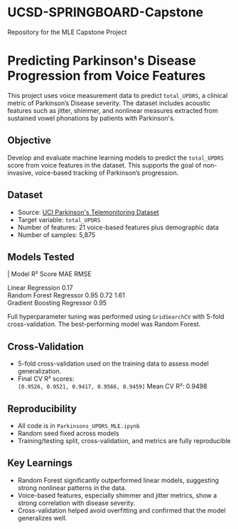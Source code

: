 # UCSD-SPRINGBOARD-Capstone
Repository for the MLE Capstone Project 

# Predicting Parkinson's Disease Progression from Voice Features

This project uses voice measurement data to predict `total_UPDRS`, a clinical metric of Parkinson’s Disease severity. The dataset includes acoustic features such as jitter, shimmer, and nonlinear measures extracted from sustained vowel phonations by patients with Parkinson's.

## Objective

Develop and evaluate machine learning models to predict the `total_UPDRS` score from voice features in the dataset. This supports the goal of non-invasive, voice-based tracking of Parkinson’s progression.

## Dataset

- Source: [UCI Parkinson's Telemonitoring Dataset](https://archive.ics.uci.edu/ml/datasets/Parkinsons+Telemonitoring)
- Target variable: `total_UPDRS`
- Number of features: 21 voice-based features plus demographic data
- Number of samples: 5,875

## Models Tested

| Model                     R² Score  MAE    RMSE  

Linear Regression           0.17    
Random Forest Regressor     0.95     0.72    1.61  
Gradient Boosting Regressor 0.95   

Full hyperparameter tuning was performed using `GridSearchCV` with 5-fold cross-validation. The best-performing model was Random Forest.

## Cross-Validation

- 5-fold cross-validation used on the training data to assess model generalization.
- Final CV R² scores:  
  `[0.9526, 0.9521, 0.9417, 0.9566, 0.9459]`
  Mean CV R²: 0.9498

## Reproducibility

- All code is in `Parkinsons_UPDRS_MLE.ipynb`
- Random seed fixed across models
- Training/testing split, cross-validation, and metrics are fully reproducible

## Key Learnings

- Random Forest significantly outperformed linear models, suggesting strong nonlinear patterns in the data.
- Voice-based features, especially shimmer and jitter metrics, show a strong correlation with disease severity.
- Cross-validation helped avoid overfitting and confirmed that the model generalizes well.
